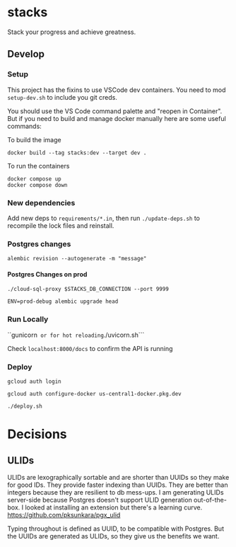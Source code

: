 # stacks
Stack your progress and achieve greatness.

## Develop

### Setup
This project has the fixins to use VSCode dev containers.
You need to mod `setup-dev.sh` to include you git creds.

You should use the VS Code command palette and "reopen in Container".
But if you need to build and manage docker manually here are some useful commands:

To build the image
```
docker build --tag stacks:dev --target dev .
```

To run the containers
```
docker compose up
docker compose down
```


### New dependencies
Add new deps to `requirements/*.in`, then run `./update-deps.sh` to recompile the lock files and reinstall.

### Postgres changes
```alembic revision --autogenerate -m "message"```

#### Postgres Changes on prod
```./cloud-sql-proxy $STACKS_DB_CONNECTION --port 9999```

```ENV=prod-debug alembic upgrade head```

### Run Locally 
``gunicorn```  or for hot reloading ```./uvicorn.sh``` 

Check `localhost:8000/docs` to confirm the API is running

### Deploy
```
gcloud auth login

gcloud auth configure-docker us-central1-docker.pkg.dev

./deploy.sh
```

# Decisions

## ULIDs
ULIDs are lexographically sortable and are shorter than UUIDs so they make for good IDs. They provide faster indexing than UUIDs. They are better than integers because they are resilient to db mess-ups.
I am generating ULIDs server-side because Postgres doesn't support ULID generation out-of-the-box. I looked at installing an extension but there's a learning curve. https://github.com/pksunkara/pgx_ulid

Typing throughout is defined as UUID, to be compatible with Postgres. But the UUIDs are generated as ULIDs, so they give us the benefits we want.
